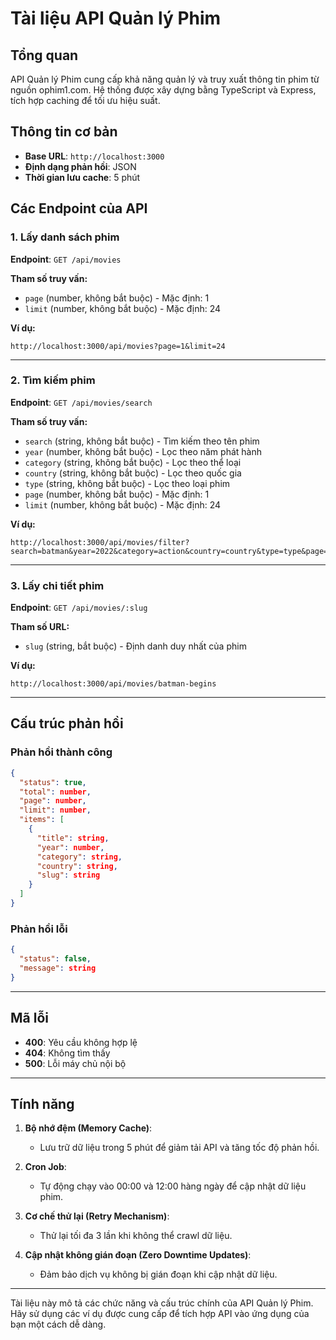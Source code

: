 # Tài liệu API Quản lý Phim

## Tổng quan
API Quản lý Phim cung cấp khả năng quản lý và truy xuất thông tin phim từ nguồn ophim1.com. Hệ thống được xây dựng bằng TypeScript và Express, tích hợp caching để tối ưu hiệu suất.

## Thông tin cơ bản
- **Base URL**: `http://localhost:3000`
- **Định dạng phản hồi**: JSON
- **Thời gian lưu cache**: 5 phút

## Các Endpoint của API

### 1. Lấy danh sách phim
**Endpoint**: `GET /api/movies`

**Tham số truy vấn:**
- `page` (number, không bắt buộc) - Mặc định: 1
- `limit` (number, không bắt buộc) - Mặc định: 24

**Ví dụ:**
```
http://localhost:3000/api/movies?page=1&limit=24
```

---

### 2. Tìm kiếm phim
**Endpoint**: `GET /api/movies/search`

**Tham số truy vấn:**
- `search` (string, không bắt buộc) - Tìm kiếm theo tên phim
- `year` (number, không bắt buộc) - Lọc theo năm phát hành
- `category` (string, không bắt buộc) - Lọc theo thể loại
- `country` (string, không bắt buộc) - Lọc theo quốc gia
- `type` (string, không bắt buộc) - Lọc theo loại phim
- `page` (number, không bắt buộc) - Mặc định: 1
- `limit` (number, không bắt buộc) - Mặc định: 24

**Ví dụ:**
```
http://localhost:3000/api/movies/filter?search=batman&year=2022&category=action&country=country&type=type&page=1&limit=24
```

---

### 3. Lấy chi tiết phim
**Endpoint**: `GET /api/movies/:slug`

**Tham số URL:**
- `slug` (string, bắt buộc) - Định danh duy nhất của phim

**Ví dụ:**
```
http://localhost:3000/api/movies/batman-begins
```

---

## Cấu trúc phản hồi

### Phản hồi thành công
```json
{
  "status": true,
  "total": number,
  "page": number,
  "limit": number,
  "items": [
    {
      "title": string,
      "year": number,
      "category": string,
      "country": string,
      "slug": string
    }
  ]
}
```

### Phản hồi lỗi
```json
{
  "status": false,
  "message": string
}
```

---

## Mã lỗi
- **400**: Yêu cầu không hợp lệ
- **404**: Không tìm thấy
- **500**: Lỗi máy chủ nội bộ

---

## Tính năng

1. **Bộ nhớ đệm (Memory Cache)**:
   - Lưu trữ dữ liệu trong 5 phút để giảm tải API và tăng tốc độ phản hồi.

2. **Cron Job**:
   - Tự động chạy vào 00:00 và 12:00 hàng ngày để cập nhật dữ liệu phim.

3. **Cơ chế thử lại (Retry Mechanism)**:
   - Thử lại tối đa 3 lần khi không thể crawl dữ liệu.

4. **Cập nhật không gián đoạn (Zero Downtime Updates)**:
   - Đảm bảo dịch vụ không bị gián đoạn khi cập nhật dữ liệu.

---

Tài liệu này mô tả các chức năng và cấu trúc chính của API Quản lý Phim. Hãy sử dụng các ví dụ được cung cấp để tích hợp API vào ứng dụng của bạn một cách dễ dàng.

